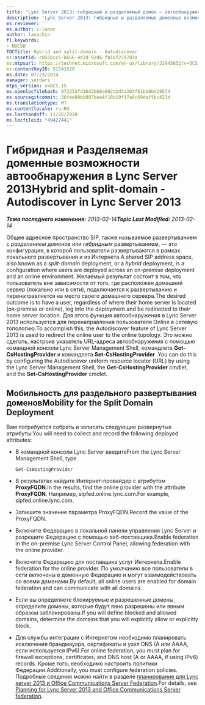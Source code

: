 ```yaml
---
title: 'Lync Server 2013: гибридный и разделяемый домен — автообнаружения'
description: 'Lync Server 2013: гибридные и разделяемые доменные возможности автообнаружения.'
ms.reviewer: ''
ms.author: v-lanac
author: lanachin
f1.keywords:
- NOCSH
TOCTitle: Hybrid and split-domain - Autodiscover
ms:assetid: c855bcc5-b656-4d2d-92d6-f016f2797d3a
ms:mtpsurl: https://technet.microsoft.com/en-us/library/JJ945652(v=OCS.15)
ms:contentKeyID: 51541520
ms.date: 07/23/2014
manager: serdars
mtps_version: v=OCS.15
ms.openlocfilehash: 972233fd10d2b68a002d2d3a203f61bb0bd29574
ms.sourcegitcommit: 36fee89bb887bea4f18b19f17a8c69daf5bc423d
ms.translationtype: MT
ms.contentlocale: ru-RU
ms.lasthandoff: 11/26/2020
ms.locfileid: "49427441"
---
```

# <a name="hybrid-and-split-domain---autodiscover-in-lync-server-2013"></a><span data-ttu-id="6574c-103">Гибридная и Разделяемая доменные возможности автообнаружения в Lync Server 2013</span><span class="sxs-lookup"><span data-stu-id="6574c-103">Hybrid and split-domain - Autodiscover in Lync Server 2013</span></span>

<div data-xmlns="http://www.w3.org/1999/xhtml">

<div class="topic" data-xmlns="http://www.w3.org/1999/xhtml" data-msxsl="urn:schemas-microsoft-com:xslt" data-cs="https://msdn.microsoft.com/">

<div data-asp="https://msdn2.microsoft.com/asp">



</div>

<div id="mainSection">

<div id="mainBody"><span data-ttu-id="6574c-104">

<span> </span></span><span class="sxs-lookup"><span data-stu-id="6574c-104">

<span> </span></span></span>

<span data-ttu-id="6574c-105">_**Тема последнего изменения:** 2013-02-14_</span><span class="sxs-lookup"><span data-stu-id="6574c-105">_**Topic Last Modified:** 2013-02-14_</span></span>

<span data-ttu-id="6574c-106">Общее адресное пространство SIP, также называемое развертыванием с *разделением доменов* или *гибридным* развертыванием, — это конфигурация, в которой пользователи развертываются в рамках локального развертывания и из Интернета.</span><span class="sxs-lookup"><span data-stu-id="6574c-106">A shared SIP address space, also known as a *split-domain* deployment, or a *hybrid* deployment, is a configuration where users are deployed across an on-premise deployment and an online environment.</span></span> <span data-ttu-id="6574c-107">Желаемый результат состоит в том, что пользователь вне зависимости от того, где расположен домашний сервер (локально или в сети), подключается к развертыванию и перенаправляется на место своего домашнего сервера.</span><span class="sxs-lookup"><span data-stu-id="6574c-107">The desired outcome is to have a user, regardless of where their home server is located (on-premise or online), log into the deployment and be redirected to their home server location.</span></span> <span data-ttu-id="6574c-108">Для этого функция автообнаружения в Lync Server 2013 используется для перенаправления пользователя Online в сетевую топологию.</span><span class="sxs-lookup"><span data-stu-id="6574c-108">To accomplish this, the Autodiscover feature of Lync Server 2013 is used to redirect the online user to the online topology.</span></span> <span data-ttu-id="6574c-109">Это можно сделать, настроив указатель URL-адреса автообнаружения с помощью командной консоли Lync Server Management Shell, командлета **Get-CsHostingProvider** и командлета **Set-CsHostingProvider** .</span><span class="sxs-lookup"><span data-stu-id="6574c-109">You can do this by configuring the Autodiscover uniform resource locator (URL) by using the Lync Server Management Shell, the **Get-CsHostingProvider** cmdlet, and the **Set-CsHostingProvider** cmdlet.</span></span>

<div>

## <a name="mobility-for-the-split-domain-deployment"></a><span data-ttu-id="6574c-110">Мобильность для раздельного развертывания доменов</span><span class="sxs-lookup"><span data-stu-id="6574c-110">Mobility for the Split Domain Deployment</span></span>

<span data-ttu-id="6574c-111">Вам потребуется собрать и записать следующие развернутые атрибуты:</span><span class="sxs-lookup"><span data-stu-id="6574c-111">You will need to collect and record the following deployed attributes:</span></span>

  - <span data-ttu-id="6574c-112">В командной консоли Lync Server введите</span><span class="sxs-lookup"><span data-stu-id="6574c-112">From the Lync Server Management Shell, type</span></span>
    
        Get-CsHostingProvider

  - <span data-ttu-id="6574c-113">В результатах найдите Интернет-провайдер с атрибутом **ProxyFQDN**.</span><span class="sxs-lookup"><span data-stu-id="6574c-113">In the results, find the online provider with the attribute **ProxyFQDN**.</span></span> <span data-ttu-id="6574c-114">Например, sipfed.online.lync.com.</span><span class="sxs-lookup"><span data-stu-id="6574c-114">For example, sipfed.online.lync.com.</span></span>

  - <span data-ttu-id="6574c-115">Запишите значение параметра ProxyFQDN.</span><span class="sxs-lookup"><span data-stu-id="6574c-115">Record the value of the ProxyFQDN.</span></span>

  - <span data-ttu-id="6574c-116">Включите Федерацию в локальной панели управления Lync Server и разрешите Федерацию с помощью веб-поставщика.</span><span class="sxs-lookup"><span data-stu-id="6574c-116">Enable federation in the on-premise Lync Server Control Panel, allowing federation with the online provider.</span></span>

  - <span data-ttu-id="6574c-117">Включите Федерацию для поставщика услуг Интернета.</span><span class="sxs-lookup"><span data-stu-id="6574c-117">Enable federation for the online provider.</span></span> <span data-ttu-id="6574c-118">По умолчанию все пользователи в сети включены в доменную Федерацию и могут взаимодействовать со всеми доменами.</span><span class="sxs-lookup"><span data-stu-id="6574c-118">By default, all online users are enabled for domain federation and can communicate with all domains.</span></span>

  - <span data-ttu-id="6574c-119">Если вы определяете блокируемые и разрешенные домены, определите домены, которые будут явно разрешены или явным образом заблокированы.</span><span class="sxs-lookup"><span data-stu-id="6574c-119">If you will define blocked and allowed domains, determine the domains that you will explicitly allow or explicitly block.</span></span>

  - <span data-ttu-id="6574c-120">Для службы интеграции с Интернетом необходимо планировать исключения брандмауэра, сертификаты и узел DNS (A или AAAA, если используется IPv6).</span><span class="sxs-lookup"><span data-stu-id="6574c-120">For online federation, you must plan for firewall exceptions, certificates, and DNS host (A or AAAA, if using IPv6) records.</span></span> <span data-ttu-id="6574c-121">Кроме того, необходимо настроить политики Федерации.</span><span class="sxs-lookup"><span data-stu-id="6574c-121">Additionally, you must configure federation policies.</span></span> <span data-ttu-id="6574c-122">Подробные сведения можно найти в разделе [планирование для Lync server 2013 и Office Communications Server Federation](lync-server-2013-planning-for-lync-server-and-office-communications-server-federation.md).</span><span class="sxs-lookup"><span data-stu-id="6574c-122">For details, see [Planning for Lync Server 2013 and Office Communications Server federation](lync-server-2013-planning-for-lync-server-and-office-communications-server-federation.md).</span></span>

<span data-ttu-id="6574c-123"></div>

</div>

<span> </span>

</div>

</div>

</span><span class="sxs-lookup"><span data-stu-id="6574c-123"></div>

</div>

<span> </span>

</div>

</div>

</span></span></div>

